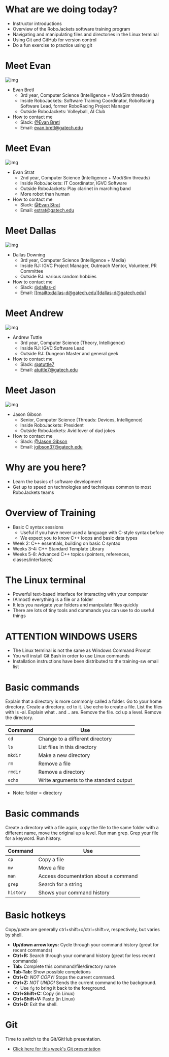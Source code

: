 # What are we doing today?

-   Instructor introductions
-   Overview of the RoboJackets software training program
-   Navigating and manipulating files and directories in the Linux terminal
-   Using Git and GitHub for version control
-   Do a fun exercise to practice using git


# Meet Evan

![img](https://raw.githubusercontent.com/RoboJackets/software-training/instructor-intros/images/evan-bretl-hiking.jpg)

-   Evan Bretl
    -   3rd year, Computer Science (Intelligence + Mod/Sim threads)
    -   Inside RoboJackets: Software Training Coordinator, RoboRacing Software Lead, former RoboRacing Project Manager
    -   Outside RoboJackets: Volleyball, AI Club
-   How to contact me
    -   Slack: [@Evan Bretl](https://robojackets.slack.com/team/U2AUQ6669)
    -   Email: [evan.bretl@gatech.edu](mailto:evan.bretl@gatech.edu)


# Meet Evan

![img](https://i.imgur.com/ol3f6LJ.jpg)

-   Evan Strat
    -   2nd year, Computer Science (Intelligence + Mod/Sim threads)
    -   Inside RoboJackets: IT Coordinator, IGVC Software
    -   Outside RoboJackets: Play clarinet in marching band
    -   More robot than human
-   How to contact me
    -   Slack: [@Evan Strat](https://robojackets.slack.com/team/U73AJTBPV)
    -   Email: [estrat@gatech.edu](mailto:estrat@gatech.edu)


# Meet Dallas

![img](https://https://raw.githubusercontent.com/RoboJackets/software-training/instructor-intros/images/dallas.png)

-   Dallas Downing
    -   3rd year, Computer Science (Intelligence + Media)
    -   Inside RJ: IGVC Project Manager, Outreach Mentor, Volunteer, PR Committee
    -   Outside RJ: various random hobbies
-   How to contact me
    -   Slack: [@dallas-d](https://robojackets.slack.com/team/U2E07GW77)
    -   Email: [[<mailto:dallas-d@gatech.edu>][dallas-d@gatech.edu]


# Meet Andrew

![img](https://i.imgur.com/5Qa0VHl.jpg)

-   Andrew Tuttle
    -   3rd year, Computer Science (Theory, Intelligence)
    -   Inside RJ: IGVC Software Lead
    -   Outside RJ: Dungeon Master and general geek
-   How to contact me
    -   Slack: [@atuttle7](https://robojackets.slack.com/messages/@atuttle7/)
    -   Email: [atuttle7@gatech.edu](mailto:atuttle7@gatech.edu)


# Meet Jason

![img](https://i.imgur.com/izC5WWA.jpg)

-   Jason Gibson
    -   Senior, Computer Science (Threads: Devices, Intelligence)
    -   Inside RoboJackets: President
    -   Outside RoboJackets: Avid lover of dad jokes
-   How to contact me
    -   Slack: [@Jason Gibson](https://robojackets.slack.com/messages/@Jason_Gibson/)
    -   Email: [jgibson37@gatech.edu](mailto:jgibson37@gatech.edu)


# Why are you here?

-   Learn the basics of software development
-   Get up to speed on technologies and techniques common to most RoboJackets teams


# Overview of Training

-   Basic C syntax sessions
    -   Useful if you have never used a language with C-style syntax before
    -   We expect you to know C++ loops and basic data types
-   Week 2: C++ essentials, building on basic C syntax
-   Weeks 3-4: C++ Standard Template Library
-   Weeks 5-8: Advanced C++ topics (pointers, references, classes/interfaces)


# The Linux terminal

-   Powerful text-based interface for interacting with your computer
-   (Almost) everything is a file or a folder
-   It lets you navigate your folders and manipulate files quickly
-   There are lots of tiny tools and commands you can use to do useful things


# ATTENTION WINDOWS USERS

-   The Linux terminal is not the same as Windows Command Prompt
-   You will install Git Bash in order to use Linux commands
-   Installation instructions have been distributed to the training-sw email list


# Basic commands

<div class="NOTES">
Explain that a directory is more commonly called a folder. Go to your home directory. Create a directory. cd to it. Use echo to create a file. List the files with ls -al. Explain what . and .. are. Remove the file. cd up a level. Remove the directory.

</div>

| Command | Use                                    |
|------- |-------------------------------------- |
| `cd`    | Change to a different directory        |
| `ls`    | List files in this directory           |
| `mkdir` | Make a new directory                   |
| `rm`    | Remove a file                          |
| `rmdir` | Remove a directory                     |
| `echo`  | Write arguments to the standard output |

-   Note: folder = directory


# Basic commands

<div class="NOTES">
Create a directory with a file again, copy the file to the same folder with a different name, move the original up a level. Run man grep. Grep your file for a keyword. Run history.

</div>

| Command   | Use                                  |
|--------- |------------------------------------ |
| `cp`      | Copy a file                          |
| `mv`      | Move a file                          |
| `man`     | Access documentation about a command |
| `grep`    | Search for a string                  |
| `history` | Shows your command history           |


# Basic hotkeys

<div class="NOTES">
Copy/paste are generally ctrl+shift+c/ctrl+shift+v, respectively, but varies by shell.

</div>

-   **Up/down arrow keys:** Cycle through your command history (great for recent commands)
-   **Ctrl+R:** Search through your command history (great for less recent commands)
-   **Tab:** Complete this command/file/directory name
-   **Tab-Tab:** Show possible completions
-   **Ctrl+C:** *NOT COPY!* Stops the current command.
-   **Ctrl+Z:** *NOT UNDO!* Sends the current command to the background.
    -   Use `fg` to bring it back to the foreground.
-   **Ctrl+Shift+C:** Copy (in Linux)
-   **Ctrl+Shift+V:** Paste (in Linux)
-   **Ctrl+D:** Exit the shell.


# Git

<div class="NOTES">
Time to switch to the Git/GitHub presentation.

</div>

-   [Click here for this week's Git presentation](git.md)